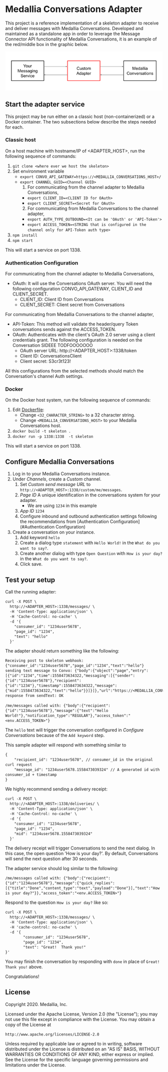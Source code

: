 # Medallia Conversations Adapter

This project is a reference implementation of a skeleton adapter to receive
and deliver messages with Medallia Conversations. Developed and maintained
as a standalone app in order to leverage the Message Connector API
functionality of Medallia Conversations, it is an example of the red/middle
box in the graphic below.

![Image](docs/assets/CustomAdapter.png)

## Start the adapter service

This project may be run either on a classic host (non-containerized) or
a Docker container.  The two subsections below describe the steps needed
for each.

### Classic host

On a host machine with hostname/IP of <ADAPTER_HOST>, run the following
sequence of commands:

1. `git clone <where ever we host the skeleton>`
2. Set environment variable
    * `export CONVO_API_GATEWAY=https://<MEDALLIA_CONVERSATIONS_HOST>/`
    * `export CHANNEL_GUID=<Channel GUID>`
      1. For communicating from the channel adapter to Medallia Conversations,
        * `export CLIENT_ID=<CLIENT ID for OAuth>` 
        * `export CLIENT_SECRET=<Secret for OAuth>` 
      2. For communicating from Medallia Conversations to the channel adapter,
        * `export AUTH_TYPE_OUTBOUND=<It can be 'OAuth' or 'API-Token'>`
        * `export ACCESS_TOKEN=<STRING that is configured in the channel only for API-Token auth type>`
3. `npm install`
4. `npm start`

This will start a service on port 1338.

### Authentication Configuration

For communicating from the channel adapter to Medallia Conversations,
* OAuth: It will use the Conversations OAuth server. 
You will need the following configuration CONVO_API_GATEWAY, CLIENT_ID and CLIENT_SECRET.
  * CLIENT_ID: Client ID from Conversations
  * CLIENT_SECRET: Client secret from Conversations

For communicating from Medallia Conversations to the channel adapter,
* API-Token: This method will validate the header/query Token conversations sends against the ACCESS_TOKEN.
* OAuth: Authenticates with the client's OAuth 2.0 server using a client credentials grant.
  The following configuration is needed on the Conversation SIDEEE TODFOOOOOOO
  * OAuth server URL: http://<ADAPTER_HOST>:1338/token
  * Client ID: ConversationsClient
  * Client secret: S3cr3t123!

All this configurations from the selected methods should match the Conversation's channel Auth settings.

### Docker

On the Docker host system, run the following sequence of commands:

1. Edit [Dockerfile](Dockerfile):
    * Change `<32_CHARACTER_STRING>` to a 32 character string.
    * Change `<MEDALLIA_CONVERSATIONS_HOST>` to your Medallia Conversations host.
2. `docker build -t skeleton .`
3. `docker run -p 1338:1338  -t skeleton`

This will start a service on port 1338.

## Configure Medallia Conversations

1.  Log in to your Medallia Conversations instance.
2.  Under *Channels*, create a *Custom* channel.
    1.  Set *Custom send message URL* to `http://<ADAPTER_HOST>:1338/custom/me/messages`.
    2.  *Page ID* A unique identification in the conversations system for your adapter.
        * We are using `1234` in this example
    3.  *App ID* `1234`
    4.  Configure inbound and outbound authentication settings following the recommendations 
    from [Authentication Configuration](#Authentication Configuration)
3.  Create a conversation on your instance.
    1.  Add keyword `hello`
    2.  Create a dialog type `statement` with `Hello World!` in the
        `What do you want to say?`.
    3.  Create another dialog with type `Open Question` with `How is your
        day?` in the `What do you want to say?`.
    4.  Click save.

## Test your setup

Call the running adapter:
```
curl -X POST \
  http://<ADAPTER_HOST>:1338/messages/ \
  -H 'Content-Type: application/json' \
  -H 'Cache-Control: no-cache' \
  -d '{
    "consumer_id": "1234user5678",
    "page_id": "1234",
    "text": "hello"
  }'
```

The adapter should return something like the following:

```
Receiving post to skeleton webhook: {"consumer_id":"1234user5678","page_id":"1234","text":"hello"}
sending text message to Convo: {"body":{"object":"page","entry":[{"id":"1234","time":1558473634322,"messaging":[{"sender":{"id":"1234user5678"},"recipient":{"id":"1234"},"timestamp":1558473634322,"message":{"mid":1558473634322,"text":"hello"}}]}]},"url":"https://<MEDALLIA_CONVERSATIONS_HOST>/cg/mc/custom/<CHANNEL_GUID>"}
response from sendText: OK

/me/messages called with: {"body":{"recipient":{"id":"1234user5678"},"message":{"text":"Hello World!"},"notification_type":"REGULAR"},"access_token":"<env.ACCESS_TOKEN>"}
```

The `hello` text will trigger the conversation configured in
*Configure Conversations* because of the `Add keyword` step.

This sample adapter will respond with something similar to
```
{
	"recipient_id": "1234user5678", // consumer_id in the original curl request
	"message_id": "1234user5678.1558473039324" // A generated id with consumer_id + timestamp
}
```

We highly recommend sending a delivery receipt:

```
curl -X POST \
  http://<ADAPTER_HOST>:1338/deliveries/ \
  -H 'Content-Type: application/json' \
  -H 'Cache-Control: no-cache' \
  -d '{
    "consumer_id": "1234user5678",
    "page_id": "1234",
    "mid": "1234user5678.1558473039324"
  }'
```

The delivery receipt will trigger Conversations to send the next dialog.
In this case, the open question 'How is your day?'.  By default,
Conversations will send the next question after 30 seconds.

The adapter service should log similar to the following:
```
/me/messages called with: {"body":{"recipient":{"id":"1234user5678"},"message":{"quick_replies":[{"title":"Done","content_type":"text","payload":"Done"}],"text":"How is your day?"}},"access_token":"<env.ACCESS_TOKEN>"}
```

Respond to the question `How is your day?` like so:
```
curl -X POST \
  http://<ADAPTER_HOST>:1338/messages/ \
  -H 'Content-Type: application/json' \
  -H 'cache-control: no-cache' \
  -d '{
        "consumer_id": "1234user5678",
        "page_id": "1234",
        "text": "Great!  Thank you!"
}'
```

You may finish the conversation by responding with `done` in place of
`Great!  Thank you!` above.

Congratulations!

## License

Copyright 2020.  Medallia, Inc.

Licensed under the Apache License, Version 2.0 (the "License"); you may
not use this file except in compliance with the License.  You may obtain
a copy of the License at

    http://www.apache.org/licenses/LICENSE-2.0

Unless required by applicable law or agreed to in writing, software
distributed under the License is distributed on an "AS IS" BASIS,
WITHOUT WARRANTIES OR CONDITIONS OF ANY KIND, either express or implied.
See the License for the specific language governing permissions and
limitations under the License.
